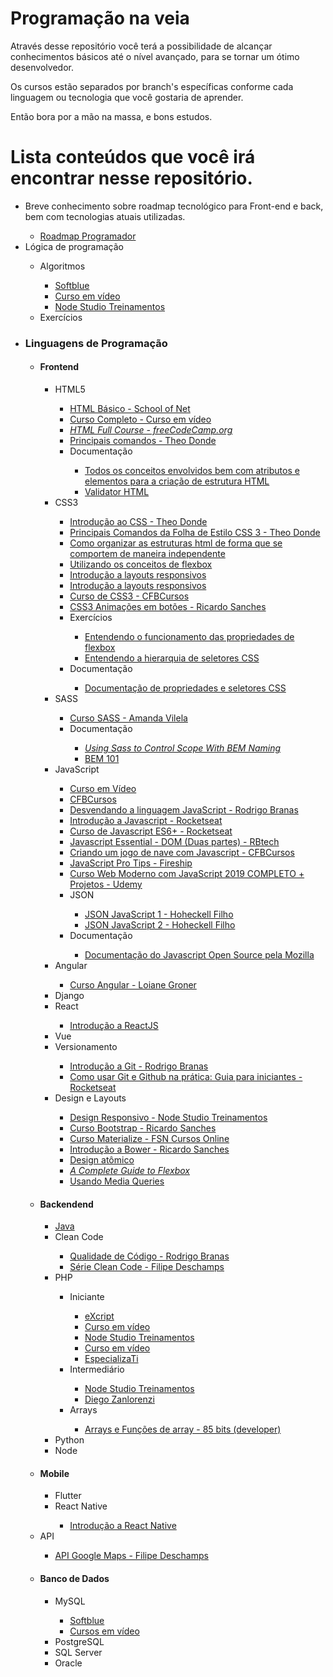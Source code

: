 <h1>Programação na veia</h1>

Através desse repositório você terá a possibilidade de alcançar conhecimentos básicos até o nível avançado, para se tornar um ótimo desenvolvedor.

Os cursos estão separados por branch's específicas conforme cada linguagem ou tecnologia que você gostaria de aprender.

Então bora por a mão na massa, e bons estudos.

<h1>Lista conteúdos que você irá encontrar nesse repositório.</h1>

<ul>
    <li>Breve conhecimento sobre roadmap tecnológico para Front-end e back, bem com tecnologias atuais utilizadas.</li>
    <ul>
        <li><a target="_blank" href="https://www.softblue.com.br/site/curso/id/6/CURSO+DE+LOGICA+DE+PROGRAMACAO+BASICO+ON+LINE+LO06+GRATIS">Roadmap Programador</a></li>
    </ul>
    <li>Lógica de programação</li>
    <ul>
        <li>Algoritmos</li>
        <ul>
            <li><a target="_blank" href="https://www.softblue.com.br/site/curso/id/6/CURSO+DE+LOGICA+DE+PROGRAMACAO+BASICO+ON+LINE+LO06+GRATIS">Softblue</a></li>
            <li><a target="_blank" href="https://www.youtube.com/playlist?list=PLHz_AreHm4dmSj0MHol_aoNYCSGFqvfXV">Curso em vídeo</a></li>
            <li><a target="_blank" href="https://www.youtube.com/playlist?list=PLwXQLZ3FdTVG_mqZcOXhfFf3Po6whFv8oc">Node Studio Treinamentos</a></li>
        </ul>
        <li>Exercícios</li>
    </ul>
    <li><h3>Linguagens de Programação</h3></li>
    <ul>
        <li><h4>Frontend</h4></li>
        <ul>
            <li>HTML5</li>
            <ul>
                <li><a target="_blank" href="https://www.schoolofnet.com/curso/frontend/html/html-basico-v2/">HTML Básico - School of Net</a></li>
                <li><a target="_blank" href="https://www.youtube.com/watch?v=epDCjksKMok&list=PLHz_AreHm4dlAnJ_jJtV29RFxnPHDuk9o">Curso Completo - Curso em vídeo</a></li>
                <li><a target="_blank" href="https://www.youtube.com/watch?v=pQN-pnXPaVg"><i>HTML Full Course - freeCodeCamp.org</i></a></li>
                <li><a target="_blank" href="https://www.youtube.com/watch?v=Ev9HKK3GuPo&list=PLcu7IkQ6l7boZEpcEWJ5v20nrIsku_A6C">Principais comandos - Theo Donde</a></li>
                <li>Documentação</li>
                <ul>
                    <li><a target="_blank" href="https://www.w3schools.com/html/">Todos os conceitos envolvidos bem com atributos e elementos para a criação de estrutura HTML</a></li>
                    <li><a target="_blank" href="https://validator.w3.org/#validate_by_uri+with_options">Validator HTML</a></li>
                </ul>
            </ul>
            <li>CSS3</li>
            <ul>
                <li><a target="_blank" href="https://www.youtube.com/watch?v=ifj8cXzwFng&list=PLcu7IkQ6l7boZEpcEWJ5v20nrIsku_A6C&index=2">Introdução ao CSS - Theo Donde</a></li>
                <li><a target="_blank" href="https://www.youtube.com/watch?v=gQdeywh1sRw&list=PLcu7IkQ6l7boZEpcEWJ5v20nrIsku_A6C&index=3">Principais Comandos da Folha de Estilo CSS 3 - Theo Donde</a></li>                
                <li><a target="_blank" href="http://tableless.github.io/iniciantes/manual/css/box-model.html">Como organizar as estruturas html de forma que se comportem de maneira independente</a></li>
                <li><a target="_blank" href="https://station.rocketseat.com.br/courses/bonus">Utilizando os conceitos de flexbox</a></li>
                <li><a target="_blank" href="https://tableless.com.br/introducao-sobre-media-queries/">Introdução a layouts responsivos</a></li>
                <li><a target="_blank" href="https://tableless.com.br/introducao-sobre-media-queries/">Introdução a layouts responsivos</a></li>
                <li><a target="_blank" href="https://www.youtube.com/watch?v=vFckvnEseJ8">Curso de CSS3 - CFBCursos</a></li>
                <li><a target="_blank" href="https://www.youtube.com/watch?v=_w57bWIPZKE">CSS3 Animações em botões - Ricardo Sanches</a></li>
                <li>Exercícios</li>
                <ul>
                    <li>
                        <a target="_blank" href="https://flexboxzombies.com/p/flexbox-zombies">Entendendo o funcionamento das propriedades de flexbox</a>
                        </li>
                    <li>
                        <a target="_blank" href="https://flukeout.github.io/">Entendendo a hierarquia de seletores CSS</a>
                    </li>
                </ul>
                <li>Documentação</li>
                <ul>
                    <li><a target="_blank" href="https://www.w3schools.com/css/default.asp">Documentação de propriedades e seletores CSS</a></li>
                </ul>
            </ul>            
            <li>SASS</li>
            <ul>
                <li><a target="_blank" href="https://www.youtube.com/watch?v=XwPSWKnZIg4&list=PL97KElaimHeGRtfkksKwxg6IGVZi_cR7J">Curso SASS - Amanda Vilela</a></li>
                <li>Documentação</li>
                <ul>
                    <li><a target="_blank" href="https://css-tricks.com/using-sass-control-scope-bem-naming/"><i>Using Sass to Control Scope With BEM Naming</i></a></li>
                    <li><a target="_blank" href="https://css-tricks.com/bem-101/">BEM 101</a></li>
                </ul>
            </ul>
            <li>JavaScript</li>
            <ul>
                <li><a target="_blank" href="https://www.youtube.com/playlist?list=PLHz_AreHm4dlsK3Nr9GVvXCbpQyHQl1o1">Curso em Vídeo</a></li>
                <li><a target="_blank" href="https://www.youtube.com/watch?v=lcKo-ycLDNw&list=PLx4x_zx8csUj3IbPQ4_X5jis_SkCol3eC">CFBCursos</a></li>
                <li><a target="_blank" href="https://www.youtube.com/watch?v=093dIOCNeIc&list=PLQCmSnNFVYnT1-oeDOSBnt164802rkegc">Desvendando a linguagem JavaScript - Rodrigo Branas</a></li>
                <li><a target="_blank" href="https://rocketseat.com.br/starter/curso-gratuito-javascript">Introdução a Javascript - Rocketseat</a></li>
                <li><a target="_blank" href="https://rocketseat.com.br/starter/curso-gratuito-javascript-es6">Curso de Javascript ES6+ - Rocketseat</a></li>
                <li><a target="_blank" href="https://www.youtube.com/watch?v=mchmZKNBjLA">Javascript Essential - DOM (Duas partes) - RBtech</a></li>
                <li><a target="_blank" href="https://www.youtube.com/watch?v=Q2gMUK8uxjQ&list=PLx4x_zx8csUj3IbPQ4_X5jis_SkCol3eC&index=80">Criando um jogo de nave com Javascript - CFBCursos</a></li>
                <li><a target="_blank" href="https://www.youtube.com/watch?v=Mus_vwhTCq0">JavaScript Pro Tips - Fireship</a></li>
                <li><a target="_blank" href="https://www.udemy.com/course/curso-web/">Curso Web Moderno com JavaScript 2019 COMPLETO + Projetos - Udemy</a></li>
                <li>JSON</li>
                <ul>
                    <li><a target="_blank" href="https://www.youtube.com/watch?v=t4Y7jd4h-T8&list=PLKDz-NhpsH8rqDkkLWM1Qevy-SModK_Cg&index=1">JSON JavaScript 1 - Hoheckell Filho</a></li>
                    <li><a target="_blank" href="https://www.youtube.com/watch?v=s8tEFlxPGTs&list=PLKDz-NhpsH8rqDkkLWM1Qevy-SModK_Cg&index=3&t=0s">JSON JavaScript 2 - Hoheckell Filho</a></li>
                </ul>
                <li>Documentação</li>
                <ul>
                    <li><a target="_blank" href="https://developer.mozilla.org/pt-BR/docs/Web/JavaScript">Documentação do Javascript Open Source pela Mozilla</a></li>
                </ul>
            </ul>
            <li>Angular</li>
            <ul>
                <li>
                    <a target="_blank" href="            https://www.youtube.com/watch?v=tPOMG0D57S0">Curso Angular - Loiane Groner</a>
                </li>
            </ul>
            <li>Django</li>            
            <li>React</li>
            <ul>
                <li>
                    <a target="_blank" href="https://rocketseat.com.br/starter/curso-gratuito-reactjs">Introdução a ReactJS</a>
                </li>
            </ul>
            <li>Vue</li>
            <li>Versionamento</li>
            <ul>
                <li><a target="_blank" href="https://www.youtube.com/watch?v=C18qzn7j4SM&list=PLQCmSnNFVYnRdgxOC_ufH58NxlmM6VYd1">Introdução a Git - Rodrigo Branas</a></li>
                <li><a target="_blank" href="https://www.youtube.com/watch?v=2alg7MQ6_sI">Como usar Git e Github na prática: Guia para iniciantes - Rocketseat</a></li>
            </ul>
            <li>Design e Layouts</li>
            <ul>
                <li><a target="_blank" href="https://www.youtube.com/watch?v=Z7z8J12hMco&list=PLwXQLZ3FdTVFi6oHo_K4IYDcwCU5-f1x5">Design Responsivo - Node Studio Treinamentos</a></li>
                <li><a target="_blank" href="https://www.youtube.com/watch?v=_0PL45xM__0&list=PLBbHLUbqqCrTwIrdix6kl84m4OPE0JexR">Curso Bootstrap - Ricardo Sanches</a></li>
                <li><a target="_blank" href="https://www.youtube.com/watch?v=opV18_e_1tU&list=PLhUlhohzo17rBszJ76QCFt1wviNHv1oTW">Curso Materialize - FSN Cursos Online</a></li>
                <li><a target="_blank" href="https://www.youtube.com/watch?v=opV18_e_1tU&list=PLhUlhohzo17rBszJ76QCFt1wviNHv1oTW">Introdução a Bower - Ricardo Sanches</a></li>
                <li><a target="_blank" href="https://www.youtube.com/watch?v=KVrKZCqVesY">Design atômico</a></li>
                <li><a target="_blank" href="https://css-tricks.com/snippets/css/a-guide-to-flexbox/"><i>A Complete Guide to Flexbox</i></a></li>
                <li><a target="_blank" href="https://developer.mozilla.org/pt-BR/docs/Web/Guide/CSS/CSS_Media_queries">Usando Media Queries</a></li>
            </ul>
        </ul>
        <li><h4>Backendend</h4></li>
        <ul>
            <li><a target="_blank" href="https://github.com/leandrohv/programacao-na-veia/tree/master/java">Java</a></li>
            <li>Clean Code</li>
            <ul>
                <li><a target="_blank" href="https://www.youtube.com/watch?v=pepkomxYcaY&list=PLQCmSnNFVYnSpfpwwQGO8QHQ3CcizaZsV&index=1">Qualidade de Código - Rodrigo Branas</a></li>
                <li><a target="_blank" href="https://www.youtube.com/watch?v=9w3o9NHXqu0">Série Clean Code - Filipe Deschamps</a></li>
            </ul>
            <li>PHP</li>
            <ul>
                <li>Iniciante</li>
                <ul>
                    <li><a target="_blank" href="https://www.youtube.com/playlist?list=PLesCEcYj003TrV2MvUOnmVtMdgIp0C4Pd">eXcript</a></li>
                    <li><a target="_blank" href="https://www.youtube.com/playlist?list=PLHz_AreHm4dmGuLII3tsvryMMD7VgcT7x">Curso em vídeo</a></li>
                    <li><a target="_blank" href="https://www.youtube.com/playlist?list=PLwXQLZ3FdTVEau55kNj_zLgpXL4JZUg8I">Node Studio Treinamentos</a></li>
                    <li><a target="_blank" href="https://www.youtube.com/playlist?list=PLHz_AreHm4dmGuLII3tsvryMMD7VgcT7x">Curso em vídeo</a></li>
                    <li><a target="_blank" href="https://www.youtube.com/playlist?list=PLVSNL1PHDWvTwSPNOGj_GrXg41W6dgWam">EspecializaTi</a></li>
                </ul>
                <li>Intermediário</li>
                <ul>
                    <li><a target="_blank" href="https://www.youtube.com/playlist?list=PLwXQLZ3FdTVEITn849NlfI9BGY-hk1wkq">Node Studio Treinamentos</a></li>
                    <li><a target="_blank" href="https://www.youtube.com/playlist?list=PLbXvLovKLUIkE78UNFE8UpfOtoDlrpQec">Diego Zanlorenzi</a></li>
                </ul>
                <li>Arrays</li>
                <ul>
                    <li><a target="_blank" href="https://www.youtube.com/watch?v=JIQTBK3tX7w">Arrays e Funções de array - 85 bits (developer)</a></li>
                </ul>
            </ul>
            <li>Python</li>
            <li>Node</li>
        </ul>
    <li><h4>Mobile</h4></li>
    <ul>
        <li>Flutter</li>
        <li>React Native</li>
        <ul>
            <li>
                <a target="_blank" href="https://rocketseat.com.br/starter/curso-gratuito-react-native">Introdução a React Native</a>
            </li>
        </ul>
    </ul>
  <li>API</li>
    <ul>
        <li><a target="_blank" href="https://youtu.be/LzPuCVhdUew">API Google Maps - Filipe Deschamps</a></li>
    </ul>
    <li><h4>Banco de Dados</h4></li>
    <ul>
        <li>MySQL</li>
        <ul>
            <li>
                <a target="_blank" href="https://www.softblue.com.br/site/curso/id/3/CURSO+DE+SQL+COMPLETO+BASICO+AO+AVANCADO+ON+LINE+BD03+GRATIS">Softblue</a>
            </li>
            <li>
                <a target="_blank" href="https://www.youtube.com/watch?v=Ofktsne-utM&list=PLHz_AreHm4dkBs-795Dsgvau_ekxg8g1r">Cursos em vídeo</a>
            </li>
        </ul>
        <li>PostgreSQL</li>
        <li>SQL Server</li>
        <li>Oracle</li>
        </ul>
    </ul>
</ul>